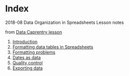 # Index



2018-08 Data Organization in Spreadsheets Lesson notes

from [Data Caprentry lesson](http://datacarpentry.org/spreadsheet-ecology-lesson/_)

1. [Introduction]()	
2. [Formatting data tables in Spreadsheets]()	
3. [Formatting problems]()	
4. [Dates as data]()	
5. [Quality control]()	
6. [Exporting data]()